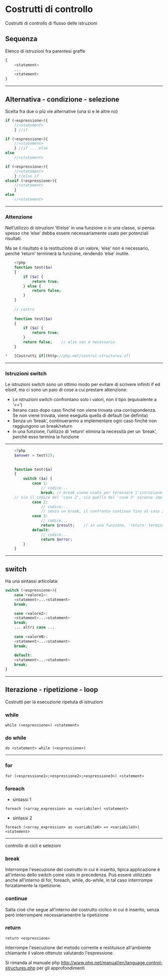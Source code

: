 # Costrutti di controllo

Costrutti di controllo di flusso delle istruzioni

## Sequenza

Elenco di istruzioni fra parentesi graffe

```php
{ 
    <statement> 
    ... 
    <statement> 
}
```

---

## Alternativa - condizione - selezione 

Scelta fra due o più vie alternative (una sì e le altre no)
```php
if (<espressione>){
    //<statement>
    } //if

if (<espressione>){
    //<statement>
    } //if ... else
else 
    //<statement>

if (<espressione>){
    //<statement>
    } //else if
elseif (<espressione>){
    //<statement>
    } 
else 
    //<statement>
```

---

### Attenzione

Nell’utilizzo di istruzioni ‘if/else’ in una funzione o in una classe, si pensa spesso che ‘else’ debba essere necessariamente usato per potenziali risultati.

Ma se il risultato è la restituzione di un valore, ‘else’ non è necessario, perché ‘return’ terminerà la funzione, rendendo ‘else’ inutile.

```php
    <?php
    function test($a)
    {
        if ($a) {
            return true;
        } else {
            return false;
        }
    }
    
    // contro
    
    function test($a)
    {
        if ($a) {
            return true;
        }
        return false;    // else non è necessario
    }

*   [Costrutti if](http://php.net/control-structures.if)
```

---

### Istruzioni switch

Le istruzioni switch sono un ottimo modo per evitare di scrivere infiniti if ed elseif, ma ci sono un paio di cose a cui prestare attenzione:

*   Le istruzioni switch confrontano solo i valori, non il tipo (equivalente a ‘==’)
*   Iterano caso dopo caso finché non viene trovata una corrispondenza. Se non viene trovata, viene eseguita quella di default (se definita)
*   Senza un ‘break’, continueranno a implementare ogni caso finché non raggiungono un break/return
*   In una funzione, l’utilizzo di ‘return’ elimina la necessità per un ‘break’, perché esso termina la funzione

---

```php
    <?php
    $answer = test(2);    
    
    
    function test($a)
    {
        switch ($a) {
            case 1:
                // codice...
                break; // break viene usato per terminare l'istruzione switch
    // sia il codice del 'case 2', sia quello del 'case 3' saranno implementati
            case 2:
                // codice...         
                // senza un break, il confronto continua fino al caso 3
            case 3:
                // codice...
                return $result;    // in una funzione, 'return' termina la funzione
            default:
                // codice...
                return $error;
        }
    }
```

---

## switch

Ha una sintassi articolata:

```php 
switch (<espressione>){
    case <valore1>:
    <statement>...<statement>
    break;

    case <valore2>:
    <statement>...<statement>
    break;
    ... altri case ...
    
    case <valoreN>:
    <statement>...<statement>
    break;
    
    default:
    <statement>...<statement>
    break;
}
```

---

## Iterazione - ripetizione - loop

Costrutti per la esecuzione ripetuta di istruzioni

### while
```while (<espressione>) <statement>```

### do while
```do <statement> while (<espressione>)```

---

### for
```for (<espressione1>;<espressione2>;<espressione3>) <statement>```


### foreach

* sintassi 1

```foreach (<array_expression> as <variabile>) <statement>```

* sintassi 2

```foreach (<array_expression> as <variabileK> => <variabileV>)<statement>```

---

controllo di cicli e selezioni

### break

Interrompe l'esecuzione del costrutto in cui è inserito, tipica applicazione è all'interno dello
switch come visto in precedenza. Può essere utilizzato anche all'interno di for, foreach,
while, do-while, in tal caso interrrompe forzatamente la ripetizione.

### continue

Salta cioè che segue all'interno del costrutto ciclico in cui è inserito, senza però
interrompere necessariamentre la ripetizione

### return

```return <espressione>```

Interrompe l'esecuzione del metodo corrente e restituisce all'ambiente chiamante il valore
ottenuto valutando l'espressione.

Si rimanda al manuale php http://www.php.net/manual/en/language.control-structures.php
per gli approfondimenti